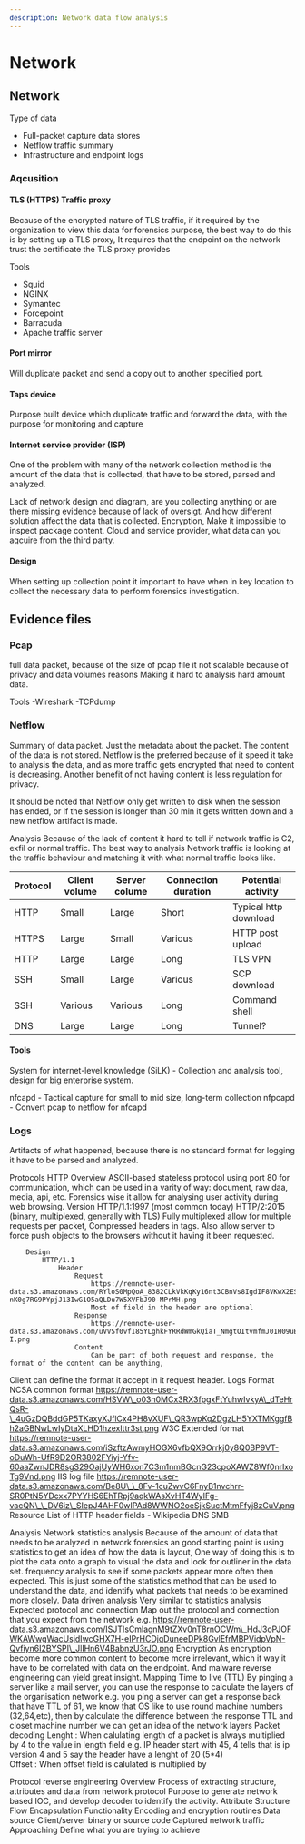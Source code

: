 ```yaml
---
description: Network data flow analysis
---
```


# Network

## Network

Type of data

* Full-packet capture data stores
* Netflow traffic summary
* Infrastructure and endpoint logs

### Aqcusition

#### TLS (HTTPS) Traffic proxy

Because of the encrypted nature of TLS traffic, if it required by the organization to view this data for forensics purpose, the best way to do this is by setting up a TLS proxy, It requires that the endpoint on the network trust the certificate the TLS proxy provides

Tools

* Squid
* NGINX
* Symantec
* Forcepoint
* Barracuda
* Apache traffic server

#### Port mirror

Will duplicate packet and send a copy out to another specified port.

#### Taps device

Purpose built device which duplicate traffic and forward the data, with the purpose for monitoring and capture

#### Internet service provider (ISP)

One of the problem with many of the network collection method is the amount of the data that is collected, that have to be stored, parsed and analyzed.

Lack of network design and diagram, are you collecting anything or are there missing evidence because of lack of oversigt. And how different solution affect the data that is collected. Encryption, Make it impossible to inspect package content. Cloud and service provider, what data can you aqcuire from the third party.

#### Design

When setting up collection point it important to have when in key location to collect the necessary data to perform forensics investigation.

## Evidence files

### Pcap

full data packet, because of the size of pcap file it not scalable because of privacy and data volumes reasons Making it hard to analysis hard amount data.

Tools -Wireshark -TCPdump

### Netflow

Summary of data packet. Just the metadata about the packet. The content of the data is not stored. Netflow is the preferred because of it speed it take to analysis the data, and as more traffic gets encrypted that need to content is decreasing. Another benefit of not having content is less regulation for privacy.

It should be noted that Netflow only get written to disk when the session has ended, or if the session is longer than 30 min it gets written down and a new netflow artifact is made.

Analysis Because of the lack of content it hard to tell if network traffic is C2, exfil or normal traffic. The best way to analysis Network traffic is looking at the traffic behaviour and matching it with what normal traffic looks like.&#x20;

| Protocol | Client volume | Server colume | Connection duration | Potential activity    |
| -------- | ------------- | ------------- | ------------------- | --------------------- |
| HTTP     | Small         | Large         | Short               | Typical http download |
| HTTPS    | Large         | Small         | Various             | HTTP post upload      |
| HTTP     | Large         | Large         | Long                | TLS VPN               |
| SSH      | Small         | Large         | Various             | SCP download          |
| SSH      | Various       | Various       | Long                | Command shell         |
| DNS      | Large         | Large         | Long                | Tunnel?               |

#### Tools

System for internet-level knowledge (SiLK) - Collection and analysis tool, design for big enterprise system.

nfcapd - Tactical capture for small to mid size, long-term collection nfpcapd - Convert pcap to netflow for nfcapd

### Logs

Artifacts of what happened, because there is no standard format for logging it have to be parsed and analyzed.

Protocols HTTP Overview ASCII-based stateless protocol using port 80 for communication, which can be used in a varity of way: document, raw daa, media, api, etc. Forensics wise it allow for analysing user activity during web browsing. Version HTTP/1.1:1997 (most common today) HTTP/2:2015 (binary, multiplexed, generally with TLS) Fully multiplexed allow for multiple requests per packet, Compressed headers in tags. Also allow server to force push objects to the browsers without it having it been requested.

```
    Design
        HTTP/1.1 
            Header 
                Request
                    https://remnote-user-data.s3.amazonaws.com/RYloS0MpQoA_8382CLkVkKqKy16nt3CBnVs8IgdIF8VKwX2ESAxkBQxJTBqGwFs4b_u7XXL7G7kxxLLFcAwXs-nK0g7RG9PYpjJ13IwG1O5aQLDu7W5XVFbJ90-MPrMH.png 
                    Most of field in the header are optional 
                Response
                    https://remnote-user-data.s3.amazonaws.com/uVVSf0vfI85YLghkFYRRdWmGkQiaT_NmgtOItvmfmJ01H09uBUgY114eoKft4W3BldMUridlqUrpUfxe5P4Go8AujTEF2Cra0FL5UxIrWpY0i0XRVXZz_HuPo6oN3T-I.png 
                Content 
                    Can be part of both request and response, the format of the content can be anything, 
```

Client can define the format it accept in it request header. Logs Format NCSA common format https://remnote-user-data.s3.amazonaws.com/HSVW\_o03n0MCx3RX3fpgxFtYuhwIvkyA\_dTeHrQsR-\_4uGzDQBddGP5TKaxyXJflCx4PH8vXUF\_QR3wpKq2DgzLH5YXTMKggfBh2aGBNwLwIyDtaXLHD1hzexlttr3st.png W3C Extended format https://remnote-user-data.s3.amazonaws.com/iSzftzAwmyHOGX6vfbQX9Orrkj0y8Q0BP9VT-oDuWh-UfR9D2OR3802FYiyj-Yfv-60aaZwnJDR8sgS29OajUyWH6xon7C3m1nmBGcnG23cpoXAWZ8Wf0nrlxoTg9Vnd.png IIS log file https://remnote-user-data.s3.amazonaws.com/Be8U\_\_8Fv-1cuZwvC6FnyB1nvchrr-SR0PtN5YDcxx7PYYHS6EhTRpj9aqkWAsXvHT4WyIFg-vacQN\_\_DV6iz\_SIepJ4AHF0wIPAd8WWNO2oeSjkSuctMtmFfyj8zCuV.png Resource List of HTTP header fields - Wikipedia DNS SMB

Analysis Network statistics analysis Because of the amount of data that needs to be analyzed in network forensics an good starting point is using statistics to get an idea of how the data is layout, One way of doing this is to plot the data onto a graph to visual the data and look for outliner in the data set. frequency analysis to see if some packets appear more often then expected. This is just some of the statistics method that can be used to understand the data, and identify what packets that needs to be examined more closely. Data driven analysis Very similar to statistics analysis\
Expected protocol and connection Map out the protocol and connection that you expect from the network e.g. https://remnote-user-data.s3.amazonaws.com/ISJTIsCmlagnM9tZXv0nT8rnOCWm\_HdJ3oPJOFWKAWwgWacUsjdIwcGHX7H-eIPrHCDjqDuneeDPk8GvlEfrMBPVidpVpN-Qvfiyn6I2BYSPI\_JlIHn6V4BabnzU3rJO.png Encryption As encryption become more common content to become more irrelevant, which it way it have to be correlated with data on the endpoint. And malware reverse engineering can yield great insight. Mapping Time to live (TTL) By pinging a server like a mail server, you can use the response to calculate the layers of the organisation network e.g. you ping a server can get a response back that have TTL of 61, we know that OS like to use round machine numbers (32,64,etc), then by calculate the difference between the response TTL and closet machine number we can get an idea of the network layers Packet decoding Lenght : When calulating length of a packet is always multiplied by 4 to the value in length field e.g. IP header start with 45, 4 tells that is ip version 4 and 5 say the header have a lenght of 20 (5\*4)\
Offset : When offset field is calulated is multiplied by

Protocol reverse engineering Overview Process of extracting structure, attributes and data from network protocol Purpose to generate network based IOC, and develop decoder to identify the activity. Attribute Structure Flow Encapsulation Functionality Encoding and encryption routines Data source Client/server binary or source code Captured network traffic Approaching Define what you are trying to achieve
